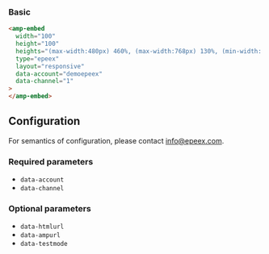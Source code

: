 ### Basic

```html
<amp-embed
  width="100"
  height="100"
  heights="(max-width:480px) 460%, (max-width:768px) 130%, (min-width: 769px) 85%, 75%"
  type="epeex"
  layout="responsive"
  data-account="demoepeex"
  data-channel="1"
>
</amp-embed>
```

## Configuration

For semantics of configuration, please contact info@epeex.com.

### Required parameters

-   `data-account`
-   `data-channel`

### Optional parameters

-   `data-htmlurl`
-   `data-ampurl`
-   `data-testmode`
